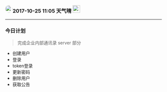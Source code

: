 
### <img src="https://tva1.sinaimg.cn/crop.60.33.341.341.180/6ead3666jw1e7rp1wn6lpj20cu0crgnf.jpg" style="width: 24px;height:24px;border-radius:50%;margin: 0;">2017-10-25 11:05 天气晴 <img src="https://s.yimg.com/os/weather/1.0.1/shadow_icon/60x60/partly_cloudy_day@2x.png" width="24" height="24" style="margin: 0;">
 
-------

### 今日计划
> 完成企业内部通讯录 server 部分

* 创建用户
* 登录
* token登录
* 更新密码
* 删除用户
* 获取公告